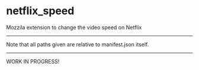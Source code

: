 # netflix_speed
Mozzila extension to change the video speed on Netflix

________________________________________________________
Note that all paths given are relative to manifest.json itself.

________________________________________________________

WORK IN PROGRESS!
